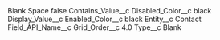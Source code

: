 <?xml version="1.0" encoding="UTF-8"?>
<CustomMetadata xmlns="http://soap.sforce.com/2006/04/metadata" xmlns:xsi="http://www.w3.org/2001/XMLSchema-instance" xmlns:xsd="http://www.w3.org/2001/XMLSchema">
    <label>Blank Space</label>
    <protected>false</protected>
    <values>
        <field>Contains_Value__c</field>
        <value xsi:nil="true"/>
    </values>
    <values>
        <field>Disabled_Color__c</field>
        <value xsi:type="xsd:string">black</value>
    </values>
    <values>
        <field>Display_Value__c</field>
        <value xsi:nil="true"/>
    </values>
    <values>
        <field>Enabled_Color__c</field>
        <value xsi:type="xsd:string">black</value>
    </values>
    <values>
        <field>Entity__c</field>
        <value xsi:type="xsd:string">Contact</value>
    </values>
    <values>
        <field>Field_API_Name__c</field>
        <value xsi:nil="true"/>
    </values>
    <values>
        <field>Grid_Order__c</field>
        <value xsi:type="xsd:double">4.0</value>
    </values>
    <values>
        <field>Type__c</field>
        <value xsi:type="xsd:string">Blank</value>
    </values>
</CustomMetadata>
